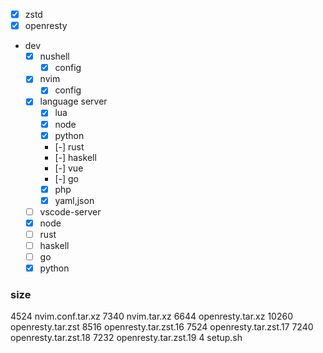 - [x] zstd
- [x] openresty
- dev
    - [x] nushell
        - [x] config
    - [x] nvim
        - [x] config
    - [x] language server
        - [x] lua
        - [x] node
        - [x] python
        - [-] rust
        - [-] haskell
        - [-] vue
        - [-] go
        - [x] php
        - [x] yaml,json
    - [ ] vscode-server
    - [x] node
    - [ ] rust
    - [ ] haskell
    - [ ] go
    - [x] python

### size
4524    nvim.conf.tar.xz
7340    nvim.tar.xz
6644    openresty.tar.xz
10260   openresty.tar.zst
8516    openresty.tar.zst.16
7524    openresty.tar.zst.17
7240    openresty.tar.zst.18
7232    openresty.tar.zst.19
4       setup.sh
